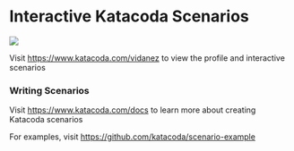 # Interactive Katacoda Scenarios

[![](http://shields.katacoda.com/katacoda/vidanez/count.svg)](https://www.katacoda.com/vidanez "Get your profile on Katacoda.com")

Visit https://www.katacoda.com/vidanez to view the profile and interactive scenarios

### Writing Scenarios
Visit https://www.katacoda.com/docs to learn more about creating Katacoda scenarios

For examples, visit https://github.com/katacoda/scenario-example
